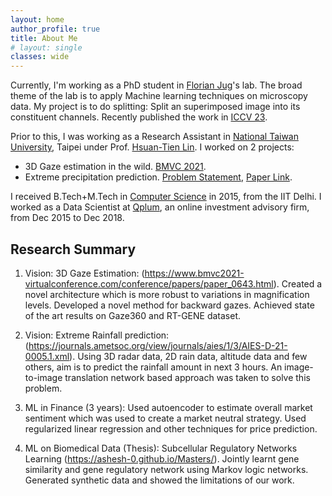 ```yaml
---
layout: home
author_profile: true
title: About Me
# layout: single
classes: wide
---
```

Currently, I'm working as a PhD student in [Florian Jug](https://humantechnopole.it/en/people/florian-jug/)'s lab. The broad theme of the lab is to apply Machine learning techniques on microscopy data. My project is to do splitting: Split an superimposed image into its constituent channels. Recently published the work in [ICCV 23](https://ashesh-0.github.io/uSplit/).

Prior to this, I was working as a Research Assistant in [National Taiwan University](https://www.ntu.edu.tw/english/), Taipei under Prof. [Hsuan-Tien Lin](https://www.csie.ntu.edu.tw/~htlin/). I worked on 2 projects:
* 3D Gaze estimation in the wild. [BMVC 2021](https://www.bmvc2021-virtualconference.com/conference/papers/paper_0643.html).
* Extreme precipitation prediction. [Problem Statement](/extreme_rainfall/), [Paper Link](https://journals.ametsoc.org/view/journals/aies/1/3/AIES-D-21-0005.1.xml).

I received B.Tech+M.Tech in [Computer Science](https://www.cse.iitd.ernet.in/) in 2015, from the IIT Delhi. I worked as a Data Scientist at [Qplum](/qplum/),  an online investment advisory firm, from Dec 2015 to Dec 2018.


## Research Summary
1. Vision: 3D Gaze Estimation: (https://www.bmvc2021-virtualconference.com/conference/papers/paper_0643.html). Created a novel architecture which is more robust to variations in magnification levels. Developed a novel method for backward gazes. Achieved state of the art results on Gaze360 and RT-GENE dataset.

2. Vision: Extreme Rainfall prediction: (https://journals.ametsoc.org/view/journals/aies/1/3/AIES-D-21-0005.1.xml). Using 3D radar data, 2D rain data, altitude data and few others, aim is to predict the rainfall amount in next 3 hours.  An image-to-image translation network based approach was taken to solve this problem.

3. ML in Finance (3 years): Used autoencoder to estimate overall market sentiment which was used to create a market neutral strategy. Used regularized linear regression and other techniques for price prediction.

4. ML on Biomedical Data (Thesis):  Subcellular Regulatory Networks Learning (https://ashesh-0.github.io/Masters/). Jointly learnt gene similarity and gene regulatory network using Markov logic networks.  Generated synthetic data and showed the limitations of our work.
